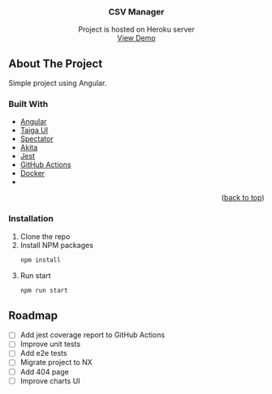 <div id="top"></div>

<!-- PROJECT LOGO -->
<br />
  <h3 align="center">CSV Manager</h3>

  <p align="center">
    Project is hosted on Heroku server
    <br />
    <a href="https://csv-editor-prod.herokuapp.com/csv-editor">View Demo</a>
  </p>
</div>


<!-- ABOUT THE PROJECT -->
## About The Project
  
Simple project using Angular. 

### Built With

* [Angular](https://angular.io/)
* [Taiga UI](https://material.angular.io/)
* [Spectator](https://ngneat.github.io/spectator/)
* [Akita](https://datorama.github.io/akita/)
* [Jest](https://jestjs.io/)
* [GitHub Actions](https://github.com/features/actions)
* [Docker](https://www.docker.com/)
* 
<p align="right">(<a href="#top">back to top</a>)</p>

<!-- GETTING STARTED -->

### Installation

1. Clone the repo
2. Install NPM packages
   ```sh
   npm install
   ```
3. Run start
   ```sh
   npm run start
   ```
<!-- ROADMAP -->
## Roadmap

- [ ] Add jest coverage report to GitHub Actions
- [ ] Improve unit tests
- [ ] Add e2e tests
- [ ] Migrate project to NX
- [ ] Add 404 page
- [ ] Improve charts UI
